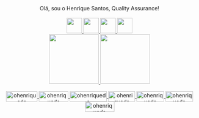 <div align="center">
Olá, sou o Henrique Santos, Quality Assurance!
  </div><br>
<div align="center">
  <a href="https://github.com/ohenriqueds"><img id="img" class="hide" alt="" src="https://imageup.me/images/githubb.png" style="width: 40px; height: 40px; display: inline;">
  <a href="https://linkedin.com/ohenriqueds"><img id="img" class="hide" alt="" src="https://imageup.me/images/linkedin.png" style="width: 40px; height: 40px; display: inline;">
  <img id="img" class="hide" alt="" src="https://imageup.me/images/twitter.png" style="width: 40px; height: 40px; display: inline;">
  <img id="img" class="hide" alt="" src="https://imageup.me/images/insta.png" style="width: 40px; height: 40px; display: inline;">
  <!--
  <img id="img" class="hide" alt="" src="https://imageup.me/images/behance.png" style="width: 40px; height: 40px; display: inline;">
  <img id="img" class="hide" alt="" src="https://imageup.me/images/facebook.png" style="width: 40px; height: 40px; display: inline;">
  https://imageup.me/?utm_source=google-ads&gclid=CjwKCAjwvsqZBhAlEiwAqAHElZ8rjiqzde9eKSMwuryVqQHCo1f4iJ7IWHESQjAlnGoLeJd6koAWORoCo4cQAvD_BwE -->
  </div>
<div align="center">
  <a href="https://github.com/ohenriqueds"><img height="130em" src="https://github-readme-stats.vercel.app/api?username=ohenriqueds&show_icons=true&theme=tokyonight&include_all_commits=true&count_private=true"/>
  <img height="130em" src="https://github-readme-stats.vercel.app/api/top-langs/?username=ohenriqueds&layout=compact&langs_count=7&theme=tokyonight"/>
</div>
<div align="center" style="display: inline_block"><br>
<img align="center" alt="ohenriqueds" height="27" width="82" src="https://img.shields.io/badge/HTML5-E34F26?style=for-the-badge&logo=html5&logoColor=white">
<img align="center" alt="ohenriqueds" height="27" width="77" src="https://img.shields.io/badge/CSS3-1572B6?style=for-the-badge&logo=css3&logoColor=white">
<img align="center" alt="ohenriqueds" height="27" width="97" src="https://img.shields.io/badge/JavaScript-323330?style=for-the-badge&logo=javascript&logoColor=F7DF1E">
<!--<img align="center" alt="ohenriqueds" height="27" width="82" src="https://img.shields.io/badge/Vue.js-35495E?style=for-the-badge&logo=vue.js&logoColor=4FC08D">-->
<img align="center" alt="ohenriqueds" height="27" width="70" src="https://img.shields.io/badge/PHP-777BB4?style=for-the-badge&logo=php&logoColor=white">
<img align="center" alt="ohenriqueds" height="27" width="72" src="https://img.shields.io/badge/GIT-E44C30?style=for-the-badge&logo=git&logoColor=white">
<img align="center" alt="ohenriqueds" height="27" width="72" src="https://img.shields.io/badge/Jira-0052CC?style=for-the-badge&logo=Jira&logoColor=white">
<img align="center" alt="ohenriqueds" height="27" width="77" src="https://img.shields.io/badge/MySQL-005C84?style=for-the-badge&logo=mysql&logoColor=white">
</div>
